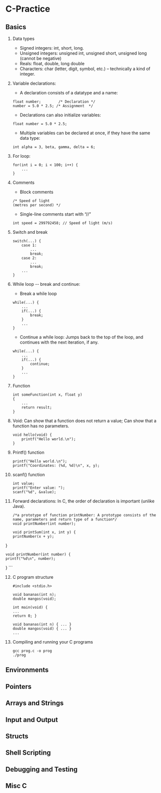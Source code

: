 # C-Practice
## Basics
1. Data types
    * Signed integers: int, short, long.
    * Unsigned integers: unsigned int, unsigned short, unsigned long (cannot be negative)    * Reals: float, double, long double
    * Characters: char (letter, digit, symbol, etc.) – technically a kind of integer.
2. Variable declarations:

    * A declaration consists of a datatype and a name:
    
    ```
    float number;        /* Declaration */    number = 5.0 * 2.5; /* Assignment  */
    ```
    
    * Declarations can also initialize variables:
    
    ```
    float number = 5.0 * 2.5;
    ```
    
    * Multiple variables can be declared at once, if they have the same data type:
    
    ```
    int alpha = 3, beta, gamma, delta = 6;
    ```

3. For loop: 

    ```
    for(int i = 0; i < 100; i++) { 
        ... 
    }
    ```

4. Comments

    * Block comments
    
    ```
    /* Speed of light    (metres per second) */
    ```
    
    * Single-line comments start with “//”
    
    ```
    int speed = 299792458; // Speed of light (m/s)
    ```
5. Switch and break
    
    ```
    switch(...) {        case 1:            ...            break;        case 2:            ...            break; 
        ...    }
    ```
    
6.  While loop -- break and continue:

    * Break a while loop
    
    ```
    while(...) {        ...        if(...) {            break;        }        ... 
    }
    ```
    
    * Continue a while loop: Jumps back to the top of the loop, and continues with the next iteration, if any.
    
    ```
    while(...) {        ...        if(...) {            continue;        }        ... 
    }
    ```
7. Function

    ```
    int someFunction(int x, float y)    {        ... 
        return result;
    }
    ```

8. Void: Can show that a function does not return a value; Can show that a function has no parameters.

    ```
    void hello(void) {        printf("Hello world.\n");    }
    ```
    
9. Printf() function
    
    ```
    printf("Hello world.\n");
    printf("Coordinates: (%d, %d)\n", x, y);
    ```
    
10. scanf() function

    ```
    int value;    printf("Enter value: ");    scanf("%d", &value);
    ```
    
11. Forward declarations: In C, the order of declaration is important (unlike Java).

    ```
    /*a prototype of function printNumber: A prototype consists of the name, parameters and return type of a function*/
    void printNumber(int number); 
        void printSum(int x, int y) {    printNumber(x + y);}
        void printNumber(int number) {    printf("%d\n", number);}
    ```

12. C program structure

    ```
    #include <stdio.h>
        void bananas(int n);    double mangos(void);
        int main(void) {    ...    return 0; }
        void bananas(int n) { ... }    double mangos(void) { ... }    ...
    
    ```

13. Compiling and running your C programs    ```
    gcc prog.c -o prog
    ./prog
    ```

## Environments
## Pointers
## Arrays and Strings
## Input and Output
## Structs
## Shell Scripting
## Debugging and Testing
## Misc C


